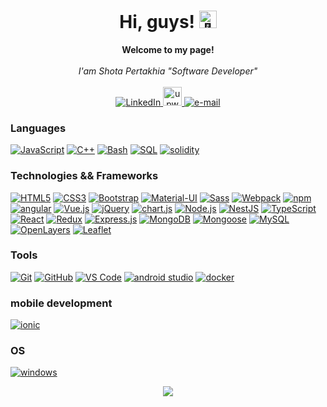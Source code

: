<h1 align="center">Hi, guys! <img src="https://github-production-user-asset-6210df.s3.amazonaws.com/24524555/238178097-766d336d-b87d-44ba-807c-c51de2bc6b4d.gif" width="28px" alt="👋"></h1>

<p align="center">
    <b>Welcome to my page!</b><br><br>
    <i>
        I'am Shota Pertakhia  "Software Developer"  <br>
    </i>
    </i><br>
    <a href="https://www.linkedin.com/in/shota-pertakhia-174460206/">
        <img src="https://img.shields.io/badge/LinkedIn-blue?style=flat-square&logo=linkedin" alt="LinkedIn">
    </a>
    <a href="https://www.upwork.com/freelancers/~01a79b85cc6f6e8ad7?viewMode=1">
        <img src="https://cdn2.iconfinder.com/data/icons/picons-social/57/79-upwork-2-512.png"  width="30" alt="upwork">
    </a>
     <a href="mailto:shota.pertakhia.1@iliauni.edu.ge">
        <img src="https://img.shields.io/badge/Email-blue?style=flat-square&logo=gmail&logoColor=white" alt="e-mail">
    </a>
</p>

### Languages

[![JavaScript](https://img.shields.io/badge/javascript-black?style=for-the-badge&logo=javascript)](https://github.com/pertakhia)
[![C++](https://img.shields.io/badge/c++-black?style=for-the-badge&logo=cplusplus)](https://github.com/pertakhia)
[![Bash](https://img.shields.io/badge/bash-black?style=for-the-badge&logo=gnu-bash&logoColor=white)](https://github.com/pertakhia)
[![SQL](https://img.shields.io/badge/sql-black?style=for-the-badge&logo=mysql)](https://github.com/pertakhia)
[![solidity](https://img.shields.io/badge/solidity-black?style=for-the-badge&logo=solidity)](https://github.com/pertakhia)

### Technologies && Frameworks

[![HTML5](https://img.shields.io/badge/html5-black?style=for-the-badge&logo=html5)](https://github.com/pertakhia)
[![CSS3](https://img.shields.io/badge/css3-black?style=for-the-badge&logo=css3)](https://github.com/pertakhia)
[![Bootstrap](https://img.shields.io/badge/bootstrap-black?style=for-the-badge&logo=bootstrap)](https://github.com/pertakhia)
[![Material-UI](https://img.shields.io/badge/material--ui-black?style=for-the-badge&logo=material-ui)](https://github.com/pertakhia)
[![Sass](https://img.shields.io/badge/sass-black?style=for-the-badge&logo=sass)](https://github.com/pertakhia)
[![Webpack](https://img.shields.io/badge/webpack-black?style=for-the-badge&logo=webpack)](https://github.com/pertakhia)
[![npm](https://img.shields.io/badge/npm-black?style=for-the-badge&logo=npm)](https://github.com/pertakhia)
[![angular](https://img.shields.io/badge/angular-black?style=for-the-badge&logo=angular)](https://github.com/pertakhia)
[![Vue.js](https://img.shields.io/badge/angular-black?style=for-the-badge&logo=vue)](https://github.com/pertakhia)
[![jQuery](https://img.shields.io/badge/jquery-black?style=for-the-badge&logo=jquery)](https://github.com/pertakhia)
[![chart.js](https://img.shields.io/badge/chart.js-black?style=for-the-badge&logo=chart.js)](https://github.com/pertakhia)
[![Node.js](https://img.shields.io/badge/node.js-black?style=for-the-badge&logo=node.js)](https://github.com/pertakhia)
[![NestJS](https://img.shields.io/badge/nestjs-black?style=for-the-badge&logo=nestjs)](https://github.com/pertakhia)
[![TypeScript](https://img.shields.io/badge/typescript-black?style=for-the-badge&logo=typescript)](https://github.com/pertakhia)
[![React](https://img.shields.io/badge/react-black?style=for-the-badge&logo=react)](https://github.com/pertakhia)
[![Redux](https://img.shields.io/badge/redux-black?style=for-the-badge&logo=redux)](https://github.com/pertakhia)
[![Express.js](https://img.shields.io/badge/express.js-black?style=for-the-badge&logo=express)](https://github.com/pertakhia)
[![MongoDB](https://img.shields.io/badge/mongodb-black?style=for-the-badge&logo=mongodb)](https://github.com/pertakhia)
[![Mongoose](https://img.shields.io/badge/mongoose-black?style=for-the-badge&logo=mongoose)](https://github.com/pertakhia)
[![MySQL](https://img.shields.io/badge/mysql-black?style=for-the-badge&logo=mysql)](https://github.com/pertakhia)
[![OpenLayers](https://img.shields.io/badge/openlayers-black?style=for-the-badge&logo=openlayers)](https://github.com/pertakhia)
[![Leaflet](https://img.shields.io/badge/leaflet-black?style=for-the-badge&logo=leaflet)](https://github.com/pertakhia)

### Tools

[![Git](https://img.shields.io/badge/git-black?style=for-the-badge&logo=git)](https://github.com/pertakhia)
[![GitHub](https://img.shields.io/badge/github-black?style=for-the-badge&logo=github)](https://github.com/pertakhia)
[![VS Code](https://img.shields.io/badge/vscode-black?style=for-the-badge&logo=visual-studio-code&logoColor=blue)](https://github.com/pertakhia)
[![android studio](https://img.shields.io/badge/android%20studio-black?style=for-the-badge&logo=android-studio)](https://github.com/pertakhia)
[![docker](https://img.shields.io/badge/docker-black?style=for-the-badge&logo=docker)](https://github.com/pertakhia)

### mobile development

[![ionic](https://img.shields.io/badge/ionic-black?style=for-the-badge&logo=ionic)](https://github.com/pertakhia)

### OS

[![windows](https://img.shields.io/badge/windows-black?style=for-the-badge&logo=windows)](https://github.com/pertakhia)

<p align="center">
  <a href="https://github.com/pertakhia">
    <img src="https://komarev.com/ghpvc/?username=pertakhia&color=blue&style=flat)" />
  </a>
</p>
